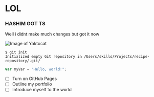 # LOL 
### HASHIM GOT TS

Well i didnt make much changes but  got it now 

![Image of Yaktocat](https://octodex.github.com/images/yaktocat.png)

```
$ git init
Initialized empty Git repository in /Users/skills/Projects/recipe-repository/.git/
```
``` javascript
var myVar = "Hello, world!";
```

- [ ] Turn on GitHub Pages
- [ ] Outline my portfolio
- [ ] Introduce myself to the world
